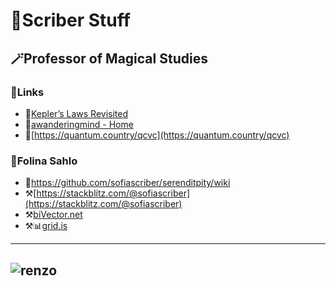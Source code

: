 # 📜Scriber Stuff
## 🪄Professor of Magical Studies
### 💎Links
- 📑[Kepler’s Laws Revisited](https://quantumredpill.wordpress.com/2013/01/19/keplers-laws-revisited/)   
- 📐[awanderingmind - Home](https://www.awanderingmind.blog/)
- 💫[https://quantum.country/qcvc](https://quantum.country/qcvc)
### 🔱Folina Sahlo
- 📜https://github.com/sofiascriber/serenditpity/wiki
- ⚒️[https://stackblitz.com/@sofiascriber](https://stackblitz.com/@sofiascriber)
- ⚒️[biVector.net](https://bivector.net/tools.html)
- ⚒️📊[grid.is](http://grid.is/)

---
![renzo](https://user-images.githubusercontent.com/111261353/215251943-edab77e9-a113-401a-9266-cb7be792c7a1.png)
---

<!---
sofiascriber/sofiascriber is a ✨ super special ✨ repository because its `README.md` (this file) appears on your GitHub profile.
You can click the Preview link to take a look at your changes.
--->
